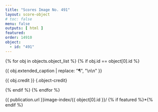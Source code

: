 ```yaml
---
title: "Scores Image No. 491"
layout: score-object
# toc: false
menu: false
outputs: [ html ]
featured: 
order: 14910
object:
  - id: "491"
---
```


{% for obj in objects.object_list %}
{% if obj.id == object[0].id %}

{{ obj.extended_caption | replace: "¶", "\n\n" }}

{{ obj.credit }} {.object-credit}

{% endif %}
{% endfor %}

<div class="object-credit object-url is-print-only">

{{ publication.url }}image-index/{{ object[0].id }}/ {% if featured %}*{% endif %}

</div>
